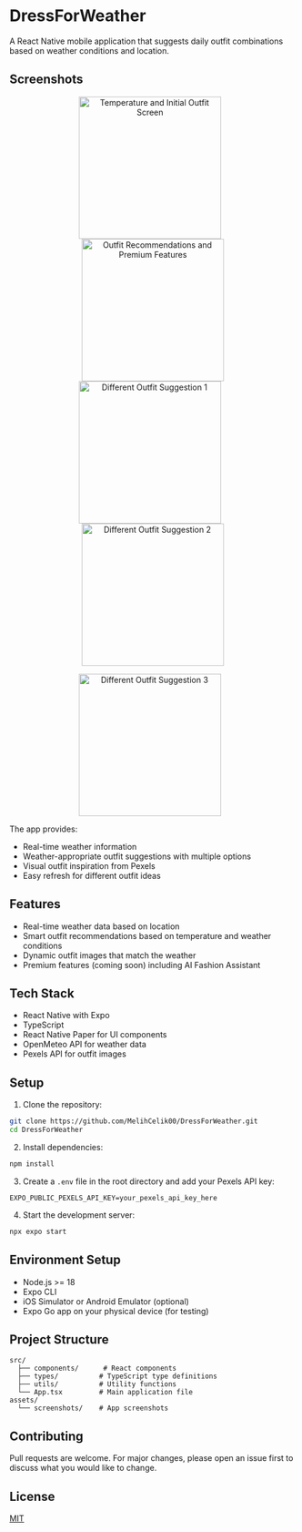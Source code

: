 # DressForWeather

A React Native mobile application that suggests daily outfit combinations based on weather conditions and location.

## Screenshots

<p align="center">
  <img src="assets/screenshots/temperature&outfit.PNG" width="250" alt="Temperature and Initial Outfit Screen" style="margin-right: 10px"/>
    <img src="assets/screenshots/cloth-recommendation-and-premium-features-card.PNG" width="250" alt="Outfit Recommendations and Premium Features"/>
  <img src="assets/screenshots/different-outfit-1.PNG" width="250" alt="Different Outfit Suggestion 1" style="margin-right: 10px"/>
  <img src="assets/screenshots/different-outfit-2.PNG" width="250" alt="Different Outfit Suggestion 2"/>
</p>
<p align="center">
  <img src="assets/screenshots/different-outfit-3.PNG" width="250" alt="Different Outfit Suggestion 3" style="margin-right: 10px"/>

</p>

The app provides:
- Real-time weather information
- Weather-appropriate outfit suggestions with multiple options
- Visual outfit inspiration from Pexels
- Easy refresh for different outfit ideas

## Features

- Real-time weather data based on location
- Smart outfit recommendations based on temperature and weather conditions
- Dynamic outfit images that match the weather
- Premium features (coming soon) including AI Fashion Assistant

## Tech Stack

- React Native with Expo
- TypeScript
- React Native Paper for UI components
- OpenMeteo API for weather data
- Pexels API for outfit images

## Setup

1. Clone the repository:
```bash
git clone https://github.com/MelihCelik00/DressForWeather.git
cd DressForWeather
```

2. Install dependencies:
```bash
npm install
```

3. Create a `.env` file in the root directory and add your Pexels API key:
```
EXPO_PUBLIC_PEXELS_API_KEY=your_pexels_api_key_here
```

4. Start the development server:
```bash
npx expo start
```

## Environment Setup

- Node.js >= 18
- Expo CLI
- iOS Simulator or Android Emulator (optional)
- Expo Go app on your physical device (for testing)

## Project Structure

```
src/
  ├── components/      # React components
  ├── types/          # TypeScript type definitions
  ├── utils/          # Utility functions
  └── App.tsx         # Main application file
assets/
  └── screenshots/    # App screenshots
```

## Contributing

Pull requests are welcome. For major changes, please open an issue first to discuss what you would like to change.

## License

[MIT](https://choosealicense.com/licenses/mit/) 